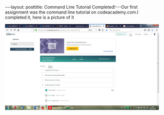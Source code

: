 ---layout: posttitle: Command Line Tutorial Completed!---Our first assignment was the command line tutorial on codeacademy.com.I completed it, here is a picture of it


![CommandLine](/img/degenhardt_codeacademy_completed.jpg)
